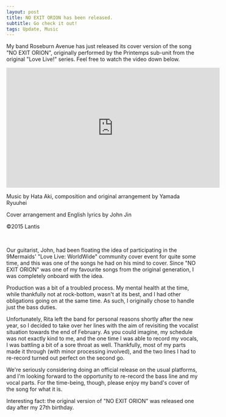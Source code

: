 ```yaml
---
layout: post
title: NO EXIT ORION has been released.
subtitle: Go check it out!
tags: Update, Music
---
```


My band Roseburn Avenue has just released its cover version of the song "NO EXIT ORION", originally performed by the Printemps sub-unit from the original "Love Live!" series. Feel free to watch the video down below.

<iframe width="560" height="315" src="https://www.youtube.com/embed/tlK0B8OgX0I" frameborder="0" allow="autoplay; encrypted-media" allowfullscreen></iframe>

<br>  

Music by Hata Aki, composition and original arrangement by Yamada Ryuuhei

Cover arrangement and English lyrics by John Jin

©2015 Lantis

<br>  

Our guitarist, John, had been floating the idea of participating in the 9Mermaids' "Love Live: WorldWide" community cover event for quite some time, and this was one of the songs he had on his mind to cover. Since "NO EXIT ORION" was one of my favourite songs from the original generation, I was completely onboard with the idea.

Production was a bit of a troubled process. My mental health at the time, while thankfully not at rock-bottom, wasn't at its best, and I had other obligations going on at the same time. As such, I originally chose to handle just the bass duties.

Unfortunately, Rita left the band for personal reasons shortly after the new year, so I decided to take over her lines with the aim of revisiting the vocalist situation towards the end of February. As you could imagine, my schedule was not exactly kind to me, and the one time I was able to record my vocals, I was battling a bit of a sore throat as well. Thankfully, most of my parts made it through (with minor processing involved), and the two lines I had to re-record turned out perfect on the second go.

We're seriously considering doing an official release on the usual platforms, and I'm looking forward to the opportunity to re-record the bass line and my vocal parts. For the time-being, though, please enjoy my band's cover of the song for what it is.

Interesting fact: the original version of "NO EXIT ORION" was released one day after my 27th birthday.
